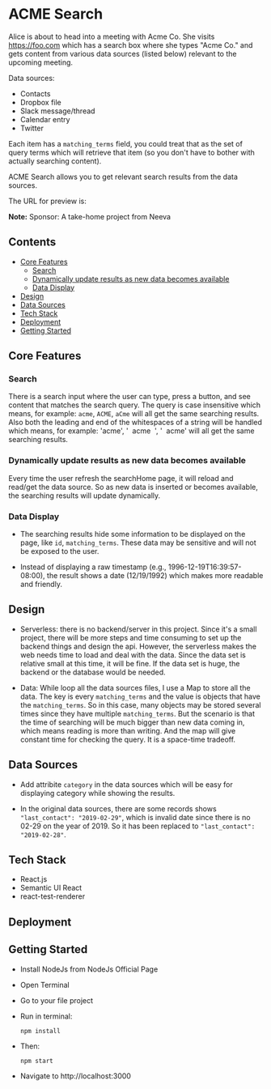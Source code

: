 # ACME Search

Alice is about to head into a meeting with Acme Co. She visits https://foo.com which has a search box where she types "Acme Co." and gets content from various data sources (listed below) relevant to the upcoming meeting.

Data sources: 
- Contacts
- Dropbox file
- Slack message/thread 
- Calendar entry
- Twitter

Each item has a `matching_terms` field, you could treat that as the set of query terms which will retrieve that item (so you don't have to bother with actually searching content).

ACME Search allows you to get relevant search results from the data sources.

The URL for preview is:

**Note:** Sponsor: A take-home project from Neeva


## Contents

- [Core Features](#core-features)
  - [Search](#admin-web)
  - [Dynamically update results as new data becomes available](#dynamically-update)
  - [Data Display](#data-display)
- [Design](#design)
- [Data Sources](#data-sources)
- [Tech Stack](#tech-stack)
- [Deployment](#deployment)
- [Getting Started](#getting-started)


## Core Features

### Search
There is a search input where the user can type, press a button, and see content that matches the search query. The query is case insensitive which means, for example: `acme`, `ACME`, `aCme` will all get the same searching results. Also both the leading and end of the whitespaces of a string will be handled which means, for example: 'acme', '&nbsp;&nbsp;acme&nbsp;&nbsp;', '&nbsp;&nbsp;acme' will all get the same searching results.

### Dynamically update results as new data becomes available
Every time the user refresh the searchHome page, it will reload and read/get the data source. So as new data is inserted or becomes available, the searching results will update dynamically.

### Data Display
- The searching results hide some information to be displayed on the page, like `id`, `matching_terms`. These data may be sensitive and will not be exposed to the user.

- Instead of displaying a raw timestamp (e.g., 1996-12-19T16:39:57-08:00), the result shows a date (12/19/1992) which makes more readable and friendly.


## Design
- Serverless: there is no backend/server in this project. Since it's a small project, there will be more steps and time consuming to set up the backend things and design the api. However, the serverless makes the web needs time to load and deal with the data. Since the data set is relative small at this time, it will be fine. If the data set is huge, the backend or the database would be needed.

- Data: While loop all the data sources files, I use a Map to store all the data. The key is every `matching_terms` and the value is objects that have the `matching_terms`. So in this case, many objects may be stored several times since they have multiple `matching_terms`. But the scenario is that the time of searching will be much bigger than new data coming in, which means reading is more than writing. And the map will give constant time for checking the query. It is a space-time tradeoff. 


## Data Sources
- Add attribite `category` in the data sources which will be easy for displaying category while showing the results.

- In the original data sources, there are some records shows `"last_contact": "2019-02-29"`, which is invalid date since there is no 02-29 on the year of 2019. So it has been replaced to `"last_contact": "2019-02-28"`.


## Tech Stack
- React.js
- Semantic UI React
- react-test-renderer


## Deployment


## Getting Started

- Install NodeJs from NodeJs Official Page
- Open Terminal
- Go to your file project
- Run in terminal:

      npm install

- Then:
    
      npm start

- Navigate to http://localhost:3000